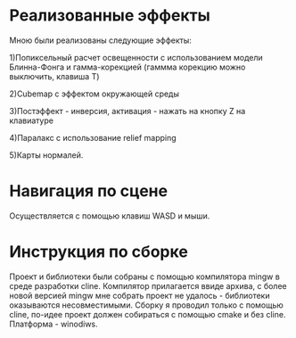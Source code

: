 # Реализованные эффекты
Мною были реализованы следующие эффекты:

1)Попиксельный расчет освещенности с использованием модели  Блинна-Фонга и гамма-корекцией (гаммма корекцию можно выключить, клавиша T)

2)Cubemap с эффектом окружающей среды

3)Постэффект - инверсия, активация - нажать на кнопку Z на клавиатуре

4)Паралакс с использование relief mapping

5)Карты нормалей.

# Навигация по сцене
Осуществляется с помощью клавиш WASD и мыши.

# Инструкция по сборке
Проект и библиотеки были собраны с помощью компилятора mingw в среде разработки cline. Компилятор прилагается ввиде архива, с более новой версией mingw мне собрать проект не удалось - библиотеки оказываются несовместимыми. Сборку я проводил только с помощью cline, по-идее проект должен собираться с помощью cmake и без cline. Платформа - winodiws.
